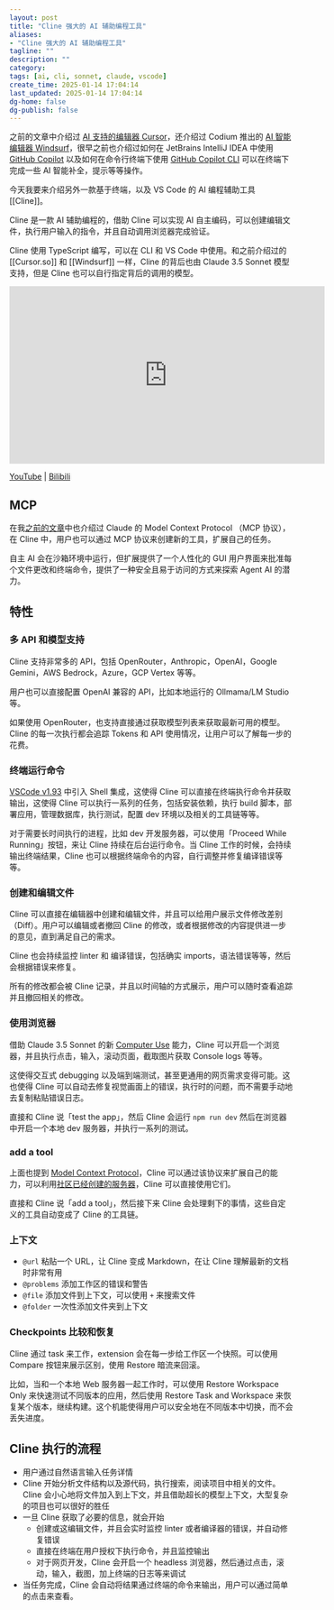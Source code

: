 ```yaml
---
layout: post
title: "Cline 强大的 AI 辅助编程工具"
aliases:
- "Cline 强大的 AI 辅助编程工具"
tagline: ""
description: ""
category: 
tags: [ai, cli, sonnet, claude, vscode]
create_time: 2025-01-14 17:04:14
last_updated: 2025-01-14 17:04:14
dg-home: false
dg-publish: false
---
```


之前的文章中介绍过 [AI 支持的编辑器 Cursor](https://blog.einverne.info/post/2023/03/ai-powered-editor-cursor-so.html)，还介绍过 Codium 推出的 [AI 智能编辑器 Windsurf](https://blog.einverne.info/post/2024/11/windsurf.html)，很早之前也介绍过如何在 JetBrains IntelliJ IDEA 中使用 [GitHub Copilot](https://blog.einverne.info/post/2021/10/jetbrain-intellij-use-github-copilot.html) 以及如何在命令行终端下使用 [GitHub Copilot CLI](https://blog.einverne.info/post/2023/03/github-copilot-cli.html) 可以在终端下完成一些 AI 智能补全，提示等等操作。

今天我要来介绍另外一款基于终端，以及 VS Code 的 AI 编程辅助工具 [[Cline]]。

Cline 是一款 AI 辅助编程的，借助 Cline 可以实现 AI 自主编码，可以创建编辑文件，执行用户输入的指令，并且自动调用浏览器完成验证。

Cline 使用 TypeScript 编写，可以在 CLI 和 VS Code 中使用。和之前介绍过的 [[Cursor.so]] 和 [[Windsurf]] 一样，Cline 的背后也由 Claude 3.5 Sonnet 模型支持，但是 Cline 也可以自行指定背后的调用的模型。

<iframe width="560" height="315" src="https://www.youtube.com/embed/L5wFFkDx9LE?si=4Ty2qiQTG603coTq" title="YouTube video player" frameborder="0" allow="accelerometer; autoplay; clipboard-write; encrypted-media; gyroscope; picture-in-picture; web-share" referrerpolicy="strict-origin-when-cross-origin" allowfullscreen></iframe>

[YouTube](https://www.youtube.com/watch?v=L5wFFkDx9LE) | [Bilibili](https://www.bilibili.com/video/BV19rc6ecEDk/)

## MCP

在我[之前的文章](https://blog.einverne.info/post/2024/12/anthropic-model-context-protocol.html)中也介绍过 Claude 的 Model Context Protocol （MCP 协议），在 Cline 中，用户也可以通过 MCP 协议来创建新的工具，扩展自己的任务。

自主 AI 会在沙箱环境中运行，但扩展提供了一个人性化的 GUI 用户界面来批准每个文件更改和终端命令，提供了一种安全且易于访问的方式来探索 Agent AI 的潜力。

## 特性

### 多 API 和模型支持

Cline 支持非常多的 API，包括 OpenRouter，Anthropic，OpenAI，Google Gemini，AWS Bedrock，Azure，GCP Vertex 等等。

用户也可以直接配置 OpenAI 兼容的 API，比如本地运行的 Ollmama/LM Studio 等。

如果使用 OpenRouter，也支持直接通过获取模型列表来获取最新可用的模型。Cline 的每一次执行都会追踪 Tokens 和 API 使用情况，让用户可以了解每一步的花费。

### 终端运行命令

[VSCode v1.93](https://code.visualstudio.com/updates/v1_93#_terminal-shell-integration-api) 中引入 Shell 集成，这使得 Cline 可以直接在终端执行命令并获取输出，这使得 Cline 可以执行一系列的任务，包括安装依赖，执行 build 脚本，部署应用，管理数据库，执行测试，配置 dev 环境以及相关的工具链等等。

对于需要长时间执行的进程，比如 dev 开发服务器，可以使用「Proceed While Running」按钮，来让 Cline 持续在后台运行命令。当 Cline 工作的时候，会持续输出终端结果，Cline 也可以根据终端命令的内容，自行调整并修复编译错误等等。

### 创建和编辑文件

Cline 可以直接在编辑器中创建和编辑文件，并且可以给用户展示文件修改差别（Diff）。用户可以编辑或者撤回 Cline 的修改，或者根据修改的内容提供进一步的意见，直到满足自己的需求。

Cline 也会持续监控 linter 和 编译错误，包括确实 imports，语法错误等等，然后会根据错误来修复。

所有的修改都会被 Cline 记录，并且以时间轴的方式展示，用户可以随时查看追踪并且撤回相关的修改。

### 使用浏览器

借助 Claude 3.5 Sonnet 的新 [Computer Use](https://www.anthropic.com/news/3-5-models-and-computer-use) 能力，Cline 可以开启一个浏览器，并且执行点击，输入，滚动页面，截取图片获取 Console logs 等等。

这使得交互式 debugging 以及端到端测试，甚至更通用的网页需求变得可能。这也使得 Cline 可以自动去修复视觉画面上的错误，执行时的问题，而不需要手动地去复制粘贴错误日志。

直接和 Cline 说「test the app」，然后 Cline 会运行 `npm run dev` 然后在浏览器中开启一个本地 dev 服务器，并执行一系列的测试。

### add a tool

上面也提到 [Model Context Protocol](https://github.com/modelcontextprotocol)，Cline 可以通过该协议来扩展自己的能力，可以利用[社区已经创建的服务器](https://github.com/modelcontextprotocol/servers)，Cline 可以直接使用它们。

直接和 Cline 说「add a tool」，然后接下来 Cline 会处理剩下的事情，这些自定义的工具自动变成了 Cline 的工具链。

### 上下文

- `@url` 粘贴一个 URL，让 Cline 变成 Markdown，在让 Cline 理解最新的文档时非常有用
- `@problems` 添加工作区的错误和警告
- `@file` 添加文件到上下文，可以使用 `+` 来搜索文件
- `@folder` 一次性添加文件夹到上下文

### Checkpoints 比较和恢复

Cline 通过 task 来工作，extension 会在每一步给工作区一个快照。可以使用 Compare 按钮来展示区别，使用 Restore 暗流来回滚。

比如，当和一个本地 Web 服务器一起工作时，可以使用 Restore Workspace Only 来快速测试不同版本的应用，然后使用 Restore Task and Workspace 来恢复某个版本，继续构建。这个机能使得用户可以安全地在不同版本中切换，而不会丢失进度。

## Cline 执行的流程

- 用户通过自然语言输入任务详情
- Cline 开始分析文件结构以及源代码，执行搜索，阅读项目中相关的文件。Cline 会小心地将文件加入到上下文，并且借助超长的模型上下文，大型复杂的项目也可以很好的胜任
- 一旦 Cline 获取了必要的信息，就会开始
  - 创建或这编辑文件，并且会实时监控 linter 或者编译器的错误，并自动修复错误
  - 直接在终端在用户授权下执行命令，并且监控输出
  - 对于网页开发，Cline 会开启一个 headless 浏览器，然后通过点击，滚动，输入，截图，加上终端的日志等来调试
- 当任务完成，Cline 会自动将结果通过终端的命令来输出，用户可以通过简单的点击来查看。
